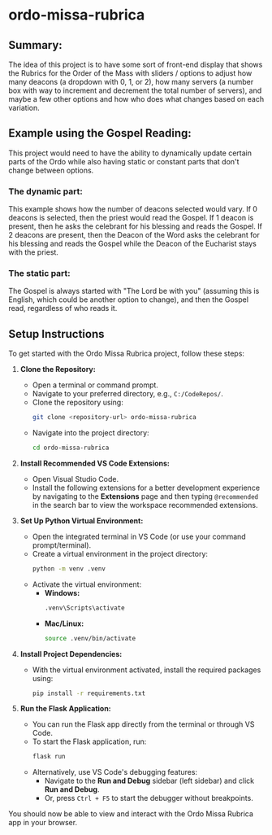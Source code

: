 # ordo-missa-rubrica

## Summary:
The idea of this project is to have some sort of front-end display that shows the Rubrics for the Order of the Mass with sliders / options to adjust how many deacons (a dropdown with 0, 1, or 2), how many servers (a number box with way to increment and decrement the total number of servers), and maybe a few other options and how who does what changes based on each variation.

## Example using the Gospel Reading:
This project would need to have the ability to dynamically update certain parts of the Ordo while also having static or constant parts that don't change between options.
### The dynamic part:
This example shows how the number of deacons selected would vary.  If 0 deacons is selected, then the priest would read the Gospel.  If 1 deacon is present, then he asks the celebrant for his blessing and reads the Gospel.  If 2 deacons are present, then the Deacon of the Word asks the celebrant for his blessing and reads the Gospel while the Deacon of the Eucharist stays with the priest.
### The static part:
The Gospel is always started with "The Lord be with you" (assuming this is English, which could be another option to change), and then the Gospel read, regardless of who reads it.


## Setup Instructions

To get started with the Ordo Missa Rubrica project, follow these steps:

1. **Clone the Repository:**
   - Open a terminal or command prompt.
   - Navigate to your preferred directory, e.g., `C:/CodeRepos/`.
   - Clone the repository using:
     ```bash
     git clone <repository-url> ordo-missa-rubrica
     ```
   - Navigate into the project directory:
     ```bash
     cd ordo-missa-rubrica
     ```

2. **Install Recommended VS Code Extensions:**
   - Open Visual Studio Code.
   - Install the following extensions for a better development experience by navigating to the **Extensions** page and then typing `@recommended` in the search bar to view the workspace recommended extensions.

3. **Set Up Python Virtual Environment:**
   - Open the integrated terminal in VS Code (or use your command prompt/terminal).
   - Create a virtual environment in the project directory:
     ```bash
     python -m venv .venv
     ```
   - Activate the virtual environment:
     - **Windows:**
       ```bash
       .venv\Scripts\activate
       ```
     - **Mac/Linux:**
       ```bash
       source .venv/bin/activate
       ```

4. **Install Project Dependencies:**
   - With the virtual environment activated, install the required packages using:
     ```bash
     pip install -r requirements.txt
     ```

5. **Run the Flask Application:**
   - You can run the Flask app directly from the terminal or through VS Code.
   - To start the Flask application, run:
     ```bash
     flask run
     ```
   - Alternatively, use VS Code's debugging features:
     - Navigate to the **Run and Debug** sidebar (left sidebar) and click **Run and Debug**.
     - Or, press `Ctrl + F5` to start the debugger without breakpoints.

You should now be able to view and interact with the Ordo Missa Rubrica app in your browser.
